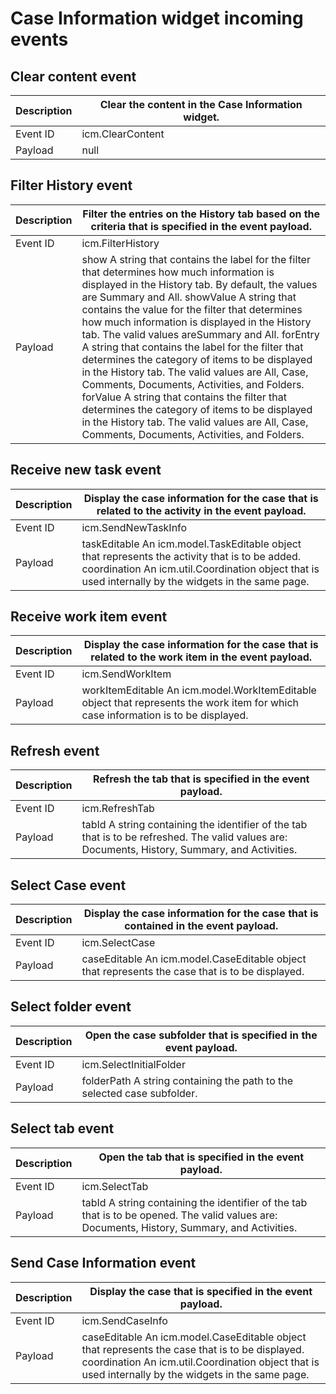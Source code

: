 # Case Information widget incoming events

## Clear content event

| Description   | Clear the content in the Case Information widget.   |
|---------------|-----------------------------------------------------|
| Event ID      | icm.ClearContent                                    |
| Payload       | null                                                |

## Filter History event

| Description   | Filter the entries on the History tab based on the criteria that is specified in the event payload.                                                                                                                                                                                                                                                                                                                                                                                                                                                                                                                                                                                                                                                             |
|---------------|-----------------------------------------------------------------------------------------------------------------------------------------------------------------------------------------------------------------------------------------------------------------------------------------------------------------------------------------------------------------------------------------------------------------------------------------------------------------------------------------------------------------------------------------------------------------------------------------------------------------------------------------------------------------------------------------------------------------------------------------------------------------|
| Event ID      | icm.FilterHistory                                                                                                                                                                                                                                                                                                                                                                                                                                                                                                                                                                                                                                                                                                                                               |
| Payload       | show A string that contains the label for the filter that determines how much information is displayed in the History tab. By default, the values are Summary and All. showValue A string that contains the value for the filter that determines how much information is displayed in the History tab. The valid values areSummary and All. forEntry A string that contains the label for the filter that determines the category of items to be displayed in the History tab. The valid values are All, Case, Comments, Documents, Activities, and Folders. forValue A string that contains the filter that determines the category of items to be displayed in the History tab. The valid values are All, Case, Comments, Documents, Activities, and Folders. |

## Receive new task event

| Description   | Display the case information for the case that is related to the activity in the event payload.                                                                                                       |
|---------------|-------------------------------------------------------------------------------------------------------------------------------------------------------------------------------------------------------|
| Event ID      | icm.SendNewTaskInfo                                                                                                                                                                                   |
| Payload       | taskEditable An icm.model.TaskEditable object that represents the activity that is to be added. coordination An icm.util.Coordination object that is used internally by the widgets in the same page. |

## Receive work item event

| Description   | Display the case information for the case that is related to the work item in the event payload.                                   |
|---------------|------------------------------------------------------------------------------------------------------------------------------------|
| Event ID      | icm.SendWorkItem                                                                                                                   |
| Payload       | workItemEditable An icm.model.WorkItemEditable object that represents the work item for which case information is to be displayed. |

## Refresh event

| Description   | Refresh the tab that is specified in the event payload.                                                                                         |
|---------------|-------------------------------------------------------------------------------------------------------------------------------------------------|
| Event ID      | icm.RefreshTab                                                                                                                                  |
| Payload       | tabId A string containing the identifier of the tab that is to be refreshed. The valid values are: Documents, History, Summary, and Activities. |

## Select Case event

| Description   | Display the case information for the case that is contained in the event payload.               |
|---------------|-------------------------------------------------------------------------------------------------|
| Event ID      | icm.SelectCase                                                                                  |
| Payload       | caseEditable An icm.model.CaseEditable object that represents the case that is to be displayed. |

## Select folder event

| Description   | Open the case subfolder that is specified in the event payload.         |
|---------------|-------------------------------------------------------------------------|
| Event ID      | icm.SelectInitialFolder                                                 |
| Payload       | folderPath A string containing the path to the selected case subfolder. |

## Select tab event

| Description   | Open the tab that is specified in the event payload.                                                                                         |
|---------------|----------------------------------------------------------------------------------------------------------------------------------------------|
| Event ID      | icm.SelectTab                                                                                                                                |
| Payload       | tabId A string containing the identifier of the tab that is to be opened. The valid values are: Documents, History, Summary, and Activities. |

## Send Case Information event

| Description   | Display the case that is specified in the event payload.                                                                                                                                              |
|---------------|-------------------------------------------------------------------------------------------------------------------------------------------------------------------------------------------------------|
| Event ID      | icm.SendCaseInfo                                                                                                                                                                                      |
| Payload       | caseEditable An icm.model.CaseEditable object that represents the case that is to be displayed. coordination An icm.util.Coordination object that is used internally by the widgets in the same page. |